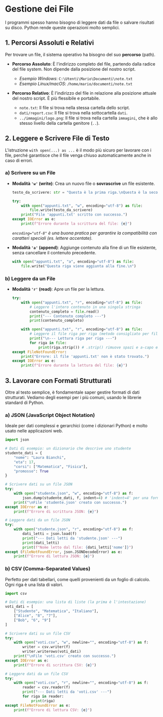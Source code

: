 # Gestione dei File

I programmi spesso hanno bisogno di leggere dati da file o salvare risultati su disco. Python rende queste operazioni molto semplici.

## 1. Percorsi Assoluti e Relativi

Per trovare un file, il sistema operativo ha bisogno del suo **percorso** (path).

*   **Percorso Assoluto**: È l'indirizzo completo del file, partendo dalla radice del file system. Non dipende dalla posizione del nostro script.
    *   *Esempio Windows*: `C:\Utenti\Mario\Documenti\note.txt`
    *   *Esempio Linux/macOS*: `/home/mario/documenti/note.txt`

*   **Percorso Relativo**: È l'indirizzo del file in relazione alla posizione attuale del nostro script. È più flessibile e portabile.
    *   `note.txt`: Il file si trova nella stessa cartella dello script.
    *   `dati/report.csv`: Il file si trova nella sottocartella `dati`.
    *   `../immagini/logo.png`: Il file si trova nella cartella `immagini`, che è allo stesso livello della cartella genitore (`..`).

## 2. Leggere e Scrivere File di Testo

L'istruzione `with open(...) as ...` è il modo più sicuro per lavorare con i file, perché garantisce che il file venga chiuso automaticamente anche in caso di errori.

### a) Scrivere su un File

-   **Modalità `'w'` (write)**: Crea un nuovo file o **sovrascrive** un file esistente.

    ```python
    testo_da_scrivere: str = "Questa è la prima riga.\nQuesta è la seconda riga.\n"

    try:
        with open("appunti.txt", "w", encoding="utf-8") as file:
            file.write(testo_da_scrivere)
        print("File 'appunti.txt' scritto con successo.")
    except IOError as e:
        print(f"Errore durante la scrittura del file: {e}")
    ```
    *`encoding="utf-8"` è una buona pratica per garantire la compatibilità con caratteri speciali (es. lettere accentate).*

-   **Modalità `'a'` (append)**: Aggiunge contenuto alla fine di un file esistente, senza cancellare il contenuto precedente.

    ```python
    with open("appunti.txt", "a", encoding="utf-8") as file:
        file.write("Questa riga viene aggiunta alla fine.\n")
    ```

### b) Leggere da un File

-   **Modalità `'r'` (read)**: Apre un file per la lettura.

    ```python
    try:
        with open("appunti.txt", "r", encoding="utf-8") as file:
            # Leggere l'intero contenuto in una singola stringa
            contenuto_completo = file.read()
            print("--- Contenuto completo ---")
            print(contenuto_completo)

        with open("appunti.txt", "r", encoding="utf-8") as file:
            # Leggere il file riga per riga (metodo consigliato per file grandi)
            print("\n--- Lettura riga per riga ---")
            for riga in file:
                print(riga.strip()) # .strip() rimuove spazi e a-capo extra
    except FileNotFoundError:
        print("Errore: il file 'appunti.txt' non è stato trovato.")
    except IOError as e:
        print(f"Errore durante la lettura del file: {e}")
    ```

## 3. Lavorare con Formati Strutturati

Oltre al testo semplice, è fondamentale saper gestire formati di dati strutturati. Vediamo degli esempi per i più comuni, usando le librerie standard di Python.

### a) JSON (JavaScript Object Notation)

Ideale per dati complessi e gerarchici (come i dizionari Python) e molto usato nelle applicazioni web.

```python
import json

# Dati di esempio: un dizionario che descrive uno studente
studente_dati = {
    "nome": "Laura Bianchi",
    "eta": 17,
    "corsi": ["Matematica", "Fisica"],
    "promosso": True
}

# Scrivere dati su un file JSON
try:
    with open("studente.json", "w", encoding="utf-8") as f:
        json.dump(studente_dati, f, indent=4) # 'indent=4' per una formattazione leggibile
    print("\nFile 'studente.json' creato con successo.")
except IOError as e:
    print(f"Errore di scrittura JSON: {e}")

# Leggere dati da un file JSON
try:
    with open("studente.json", "r", encoding="utf-8") as f:
        dati_letti = json.load(f)
        print("--- Dati letti da 'studente.json' ---")
        print(dati_letti)
        print(f"Nome letto dal file: {dati_letti['nome']}")
except (FileNotFoundError, json.JSONDecodeError) as e:
    print(f"Errore di lettura JSON: {e}")
```

### b) CSV (Comma-Separated Values)

Perfetto per dati tabellari, come quelli provenienti da un foglio di calcolo. Ogni riga è una lista di valori.

```python
import csv

# Dati di esempio: una lista di liste (la prima è l'intestazione)
voti_dati = [
    ["Studente", "Matematica", "Italiano"],
    ["Alice", "8", "7"],
    ["Bob", "6", "9"]
]

# Scrivere dati su un file CSV
try:
    with open("voti.csv", "w", newline="", encoding="utf-8") as f:
        writer = csv.writer(f)
        writer.writerows(voti_dati)
    print("\nFile 'voti.csv' creato con successo.")
except IOError as e:
    print(f"Errore di scrittura CSV: {e}")

# Leggere dati da un file CSV
try:
    with open("voti.csv", "r", newline="", encoding="utf-8") as f:
        reader = csv.reader(f)
        print("--- Dati letti da 'voti.csv' ---")
        for riga in reader:
            print(riga)
except FileNotFoundError as e:
    print(f"Errore di lettura CSV: {e}")
```

